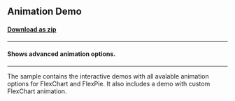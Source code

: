 ## Animation Demo
#### [Download as zip](https://grapecity.github.io/DownGit/#/home?url=https://github.com/GrapeCity/ComponentOne-WinForms-Samples/tree/master/NetFramework\FlexChart\CS\AnimationDemo)
____
#### Shows advanced animation options.
____
The sample contains the interactive demos with all avalable animation options for FlexChart and FlexPie.
It also includes a demo with custom FlexChart animation.
